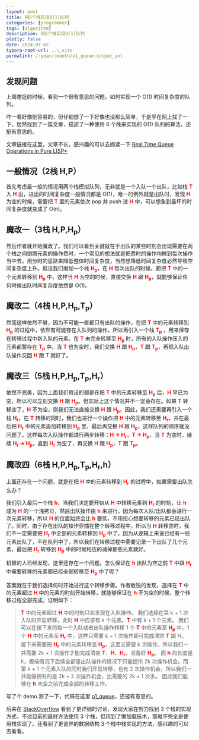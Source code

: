 ```yaml
---
layout: post
title: 用6个栈实现O(1)队列
categories: [programmer]
tags: [algorithm]
description: 用6个栈实现O(1)队列
plotly: false
date: 2024-07-02
typora-root-url: ..\_site
permalink: /:year/:month/o1_queue:output_ext
---
```


##  发现问题
上周瞎逛的时候，看到一个很有意思的问题，如何实现一个 O(1) 时间复杂度的队列。

咋一看好像挺容易的，但仔细想了一下好像也没那么简单，于是乎在网上找了一下，居然找到了一篇文章，描述了一种使用 6 个栈来实现的 O(1) 队列的算法，还挺有意思的。

文章链接在这里，文章不长，感兴趣的可以去阅读一下 [Real Time Queue Operations in Pure LISP*](https://ecommons.cornell.edu/server/api/core/bitstreams/d1084492-deb1-454c-8204-0896a455904c/content)

## 一般情况（2栈 H,P）
首先考虑最一般的情况用两个栈模拟队列，无非就是一个入队一个出队，比如栈 **<font color=red>T</font>** 入 **<font color=red>H</font>** 出，进出的时间复杂度一般情况都是 O(1)，唯一的例外就是出队时，发现 **<font color=red>H</font>** 为空的时候，需要把 **<font color=red>T</font>** 里的元素依次 pop 并 push 进 **<font color=red>H</font>** 中，可以想象到最坏的时间复杂度就变成了 O(n)。

## 魔改一（3栈 H,P,H<sub>p</sub>）
然后作者就开始魔改了。我们可以看到关键就在于出队的某些时刻会出现需要在两个栈之间倒腾元素的操作费时，一个常见的想法就是把费时的操作均摊到每次操作当中去，用分时的思路来降低整体时间复杂度，当然想降低时间复杂度必然导致空间复杂度上升。假设我们增加一个栈 **<font color=red>H<sub>p</sub></font>**，在 **<font color=red>H</font>** 每次出队的时候，都把 **<font color=red>T</font>** 中的一个元素转移到 **<font color=red>H<sub>p</sub></font>** 中，这样当 **<font color=red>H</font>** 为空的时候，直接交换 **<font color=red>H</font>** 跟 **<font color=red>H<sub>p</sub></font>**，就能够保证任何时候出队时间复杂度依然是 O(1)。

## 魔改二（4栈 H,P,H<sub>p</sub>,T<sub>p</sub>）
然而这样依然不够，因为不可能一直都只有出队的操作，在把 **<font color=red>T</font>** 中的元素转移到 **<font color=red>H<sub>p</sub></font>** 的过程中，依然有可能存在入队列的操作。所以再引入一个栈 **<font color=red>T<sub>p</sub></font>** ，用来保存在转移过程中新入队的元素。在 **<font color=red>T</font>** 未完全转移至 **<font color=red>H<sub>p</sub></font>** 时，所有的入队操作压入的元素都暂存在 **<font color=red>T<sub>p</sub></font>** 中。当 **<font color=red>T</font>** 也为空时，我们交换 **<font color=red>H</font>** 跟 **<font color=red>H<sub>p</sub></font>**，**<font color=red>T</font>** 跟 **<font color=red>T<sub>p</sub></font>**，再把入队出队操作交回 **<font color=red>H</font>** 跟 **<font color=red>T</font>** 就好了。

## 魔改三（5栈 H,P,H<sub>p</sub>,T<sub>p</sub>,H<sub>r</sub>）
依然不完美，因为上面我们假设的都是在把 **<font color=red>T</font>** 中的元素转移至 **<font color=red>H<sub>p</sub></font>** 后，**<font color=red>H</font>** 早已为空，所以可以立刻交换 **<font color=red>H</font>** 跟 **<font color=red>H<sub>p</sub></font>**。但实际上这个情况并不一定会存在。如果 **<font color=red>T</font>** 转移空了，**<font color=red>H</font>** 不为空，则我们无法直接交换 **<font color=red>H</font>** 跟 **<font color=red>H<sub>p</sub></font>**，因此，我们还需要再引入一个栈 **<font color=red>H<sub>r</sub></font>**，在 **<font color=red>T</font>** 转移的同时，我们也进行一个操作把 **<font color=red>H</font>** 中的元素转移至 **<font color=red>H<sub>r</sub></font>**，并在最后把 **<font color=red>H<sub>r</sub></font>** 中的元素追加转移到 **<font color=red>H<sub>p</sub></font>** 里，最后再交换 **<font color=red>H</font>** 跟 **<font color=red>H<sub>p</sub></font>**，这样队列的顺序就没问题了。这样每次入队操作都进行两步转移：**<font color=red>H -> H<sub>r</sub></font>**，**<font color=red>T -> H<sub>p</sub></font>**，当 **<font color=red>T</font>** 为空时，继续 **<font color=red>H<sub>r</sub> -> H<sub>p</sub></font>**，直到 **<font color=red>H<sub>r</sub></font>** 为空了，再交换 **<font color=red>H</font>** 跟 **<font color=red>H<sub>p</sub></font>**，**<font color=red>T</font>** 跟 **<font color=red>T<sub>p</sub></font>**。

## 魔改四（6栈 H,P,H<sub>p</sub>,T<sub>p</sub>,H<sub>r</sub>,h）
上面还存在一个问题，就是在把 **<font color=red>H</font>** 中的元素转移到 **<font color=red>H<sub>r</sub></font>** 的过程中，如果需要出队怎么办？

我们引入最后一个栈 **<font color=red>h</font>**，当我们决定要开始从 **<font color=red>H</font>** 中转移元素到 **<font color=red>H<sub>r</sub></font>** 的时刻，让 **<font color=red>h</font>** 成为 **<font color=red>H</font>** 的一个浅拷贝，然后出队操作由 **<font color=red>h</font>** 来进行，因为每次入队/出队都会进行一次元素转移，所以 **<font color=red>H</font>** 的位置始终会比 **<font color=red>h</font>** 要低，不用担心想要转移的元素已经出队了。同时，由于存在出队的操作穿插在整个转移过程中，所以当 **<font color=red>H</font>** 转移空时，我们不一定需要把 **<font color=red>H<sub>r</sub></font>** 中全部的元素转移到 **<font color=red>H<sub>p</sub></font>** 中了，因为从逻辑上来说已经有一些元素出队了，不在队列中了，所以我们在转移过程中需要记录一下出队了几个元素，最后把 **<font color=red>H<sub>r</sub></font>** 转移到 **<font color=red>H<sub>p</sub></font>** 中的时候相应的减掉那些元素就好。

机智的人已经发现，这里还存在一个问题，怎么保证在 **<font color=red>h</font>** 出队为空之前 **<font color=red>T</font>** 中跟 **<font color=red>H<sub>r</sub></font>** 中需要转移的元素都已经全部转移至 **<font color=red>H<sub>p</sub></font>** 中了呢？

答案就在于我们选择何时开始进行这个转移步骤。作者敏锐的发现，选择在 **<font color=red>T</font>** 中的元素超过 **<font color=red>H</font>** 中的元素的时刻开始转移，就能够保证在 **<font color=red>h</font>** 不为空的时候，整个转移过程全部完成。证明如下：

> **<font color=red>T</font>** 中的元素超过 **<font color=red>H</font>** 中的时刻只会发现在入队操作。
> 我们选择在第 k + 1 次入队时开启转移，此时 **<font color=red>H</font>** 中应该有 k 个元素。**<font color=red>T</font>** 中有 k + 1 个元素。
> 我们可以在接下来的每一个入队或者出队操作转移 1 个 **<font color=red>T</font>** 中的元素至 **<font color=red>H<sub>p</sub></font>** 中，1 个 **<font color=red>H</font>** 中的元素至 **<font color=red>H<sub>r</sub></font>** 中，这样只需要 k + 1 次操作即可完成清空 **<font color=red>T</font>** 跟 H。
> 接下来需要把 **<font color=red>H<sub>r</sub></font>** 中的元素转移至 **<font color=red>H<sub>p</sub></font>**，这里又需要 k 次操作。所以我们一共需要 2k + 1 次操作才能完成清空 **<font color=red>T</font>**、**<font color=red>H</font>**、**<font color=red>H<sub>r</sub></font>**，准备好 **<font color=red>H<sub>p</sub></font>**。
> 而 **<font color=red>h</font>** 的长度是 k，极端情况下后续全部是出队操作的情况下只能提供 2k 次操作机会。而第 k + 1 个元素入队的同时我们开启转移，也有 2 次操作机会，所以我们一共能够拥有的是 2k + 2 次操作机会，比需要的 2k + 1 次多。
> 因此我们能够在 **<font color=red>h</font>** 未空之前完成全部的转移工作。

写了个 demo 测了一下，代码在这里 [o1_queue](https://github.com/rangercyh/o1_queue)，还挺有意思的。

后来在 [StackOverflow](https://stackoverflow.com/questions/5538192/how-to-implement-a-queue-with-three-stacks) 看到了更详细的讨论，发现大家在努力找到 3 个栈的实现方式，不过目前的最好方法使用 3 个栈，但用到了懒加载技术，那就不完全是使用栈实现了。还看到了更诡异的数据结构 3 个栈中栈实现的方法，感兴趣的可以去看看。
